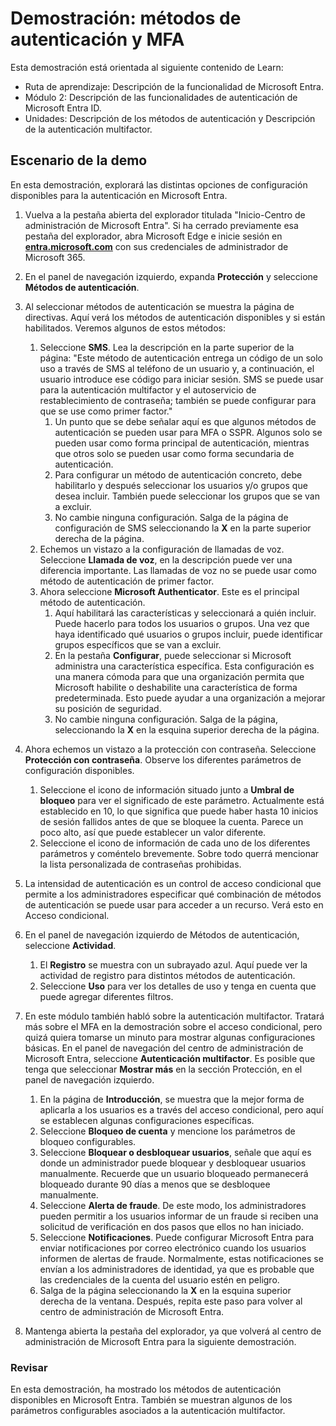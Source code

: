 <!---
---
Demostración: Título: "Exploración de la configuración de usuario de Microsoft Entra ID" Ruta de aprendizaje/Módulo/Unidad: "Ruta de aprendizaje: Descripción de las funcionalidades de Microsoft Entra; Módulo 2: Descripción de las funcionalidades de autenticación de Microsoft Entra ID; Unidad 3: Descripción de los métodos de autenticación y Unidad 4: Descripción de la autenticación multifactor"
---
--->

# Demostración: métodos de autenticación y MFA

Esta demostración está orientada al siguiente contenido de Learn:

- Ruta de aprendizaje: Descripción de la funcionalidad de Microsoft Entra.
- Módulo 2: Descripción de las funcionalidades de autenticación de Microsoft Entra ID.
- Unidades: Descripción de los métodos de autenticación y Descripción de la autenticación multifactor.

## Escenario de la demo

En esta demostración, explorará las distintas opciones de configuración disponibles para la autenticación en Microsoft Entra.

1. Vuelva a la pestaña abierta del explorador titulada "Inicio-Centro de administración de Microsoft Entra".  Si ha cerrado previamente esa pestaña del explorador, abra Microsoft Edge e inicie sesión en **[entra.microsoft.com](https://entra.microsoft.com)** con sus credenciales de administrador de Microsoft 365.

1. En el panel de navegación izquierdo, expanda **Protección** y seleccione **Métodos de autenticación**.

1. Al seleccionar métodos de autenticación se muestra la página de directivas.  Aquí verá los métodos de autenticación disponibles y si están habilitados.  Veremos algunos de estos métodos:  
    1. Seleccione **SMS**.  Lea la descripción en la parte superior de la página: "Este método de autenticación entrega un código de un solo uso a través de SMS al teléfono de un usuario y, a continuación, el usuario introduce ese código para iniciar sesión. SMS se puede usar para la autenticación multifactor y el autoservicio de restablecimiento de contraseña; también se puede configurar para que se use como primer factor."
        1. Un punto que se debe señalar aquí es que algunos métodos de autenticación se pueden usar para MFA o SSPR.  Algunos solo se pueden usar como forma principal de autenticación, mientras que otros solo se pueden usar como forma secundaria de autenticación.
        1. Para configurar un método de autenticación concreto, debe habilitarlo y después seleccionar los usuarios y/o grupos que desea incluir.  También puede seleccionar los grupos que se van a excluir.
        1. No cambie ninguna configuración.  Salga de la página de configuración de SMS seleccionando la **X** en la parte superior derecha de la página.  
    1. Echemos un vistazo a la configuración de llamadas de voz.  Seleccione **Llamada de voz**, en la descripción puede ver una diferencia importante.  Las llamadas de voz no se puede usar como método de autenticación de primer factor.
    1. Ahora seleccione **Microsoft Authenticator**.  Este es el principal método de autenticación.  
        1. Aquí habilitará las características y seleccionará a quién incluir.  Puede hacerlo para todos los usuarios o grupos. Una vez que haya identificado qué usuarios o grupos incluir, puede identificar grupos específicos que se van a excluir.  
        1. En la pestaña **Configurar**, puede seleccionar si Microsoft administra una característica específica. Esta configuración es una manera cómoda para que una organización permita que Microsoft habilite o deshabilite una característica de forma predeterminada. Esto puede ayudar a una organización a mejorar su posición de seguridad.
        1. No cambie ninguna configuración. Salga de la página, seleccionando la **X** en la esquina superior derecha de la página.
 
1. Ahora echemos un vistazo a la protección con contraseña. Seleccione **Protección con contraseña**.  Observe los diferentes parámetros de configuración disponibles.  
    1. Seleccione el icono de información situado junto a **Umbral de bloqueo** para ver el significado de este parámetro.  Actualmente está establecido en 10, lo que significa que puede haber hasta 10 inicios de sesión fallidos antes de que se bloquee la cuenta.  Parece un poco alto, así que puede establecer un valor diferente.
    1. Seleccione el icono de información de cada uno de los diferentes parámetros y coméntelo brevemente.  Sobre todo querrá mencionar la lista personalizada de contraseñas prohibidas.

1. La intensidad de autenticación es un control de acceso condicional que permite a los administradores especificar qué combinación de métodos de autenticación se puede usar para acceder a un recurso. Verá esto en Acceso condicional.

1. En el panel de navegación izquierdo de Métodos de autenticación, seleccione **Actividad**.
    1. El **Registro** se muestra con un subrayado azul.  Aquí puede ver la actividad de registro para distintos métodos de autenticación.
    1. Seleccione **Uso** para ver los detalles de uso y tenga en cuenta que puede agregar diferentes filtros.

1. En este módulo también habló sobre la autenticación multifactor. Tratará más sobre el MFA en la demostración sobre el acceso condicional, pero quizá quiera tomarse un minuto para mostrar algunas configuraciones básicas.  En el panel de navegación del centro de administración de Microsoft Entra, seleccione **Autenticación multifactor**.  Es posible que tenga que seleccionar **Mostrar más** en la sección Protección, en el panel de navegación izquierdo.
    1. En la página de **Introducción**, se muestra que la mejor forma de aplicarla a los usuarios es a través del acceso condicional, pero aquí se establecen algunas configuraciones específicas.
    1. Seleccione **Bloqueo de cuenta** y mencione los parámetros de bloqueo configurables.
    1. Seleccione **Bloquear o desbloquear usuarios**, señale que aquí es donde un administrador puede bloquear y desbloquear usuarios manualmente.  Recuerde que un usuario bloqueado permanecerá bloqueado durante 90 días a menos que se desbloquee manualmente.
    1. Seleccione **Alerta de fraude**.  De este modo, los administradores pueden permitir a los usuarios informar de un fraude si reciben una solicitud de verificación en dos pasos que ellos no han iniciado.
    1. Seleccione **Notificaciones**.  Puede configurar Microsoft Entra para enviar notificaciones por correo electrónico cuando los usuarios informen de alertas de fraude. Normalmente, estas notificaciones se envían a los administradores de identidad, ya que es probable que las credenciales de la cuenta del usuario estén en peligro.
    1. Salga de la página seleccionando la **X** en la esquina superior derecha de la ventana.  Después, repita este paso para volver al centro de administración de Microsoft Entra.

1. Mantenga abierta la pestaña del explorador, ya que volverá al centro de administración de Microsoft Entra para la siguiente demostración.

### Revisar

En esta demostración, ha mostrado los métodos de autenticación disponibles en Microsoft Entra.  También se muestran algunos de los parámetros configurables asociados a la autenticación multifactor.
